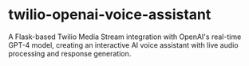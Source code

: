 # twilio-openai-voice-assistant
A Flask-based Twilio Media Stream integration with OpenAI's real-time GPT-4 model, creating an interactive AI voice assistant with live audio processing and response generation.
